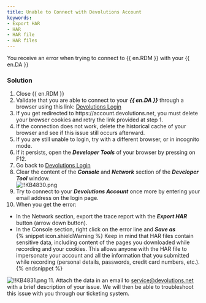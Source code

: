 ```yaml
---
title: Unable to Connect with Devolutions Account
keywords:
- Export HAR
- HAR
- HAR file
- HAR files
---
```

You receive an error when trying to connect to {{ en.RDM }} with your {{ en.DA }}
### Solution
1. Close {{ en.RDM }}
1. Validate that you are able to connect to your ***{{ en.DA }}*** through a browser using this link: [Devolutions Login](https://login.devolutions.com/op/login)
1. If you get redirected to https<area>://account.devolutions.net, you must delete your browser cookies and retry the link provided at step 1.
1. If the connection does not work, delete the historical cache of your browser and see if this issue still occurs afterward.
1. If you are still unable to login, try with a different browser, or in incognito mode.
1. If it persists, open the ***Developer Tools*** of your browser by pressing on F12.
1. Go back to [Devolutions Login](https://login.devolutions.com/op/login)
1. Clear the content of the ***Console*** and ***Network*** section of the ***Developer Tool*** window.  
![!!KB4830.png](https://webdevolutions.azureedge.net/docs/en/kb/KB4830.png)
1. Try to connect to your ***Devolutions Account*** once more by entering your email address on the login page.
1. When you get the error:
* In the Network section, export the trace report with the ***Export HAR*** button (arrow down button).
* In the Console section, right click on the error line and ***Save as***  
{% snippet icon.shieldWarning %}
Keep in mind that HAR files contain sensitive data, including content of the pages you downloaded while recording and your cookies. This allows anyone with the HAR file to impersonate your account and all the information that you submitted while recording (personal details, passwords, credit card numbers, etc.).
{% endsnippet %}  

![!!KB4831.png](https://webdevolutions.azureedge.net/docs/en/kb/KB4831.png)
11. Attach the data in an email to [service@devolutions.net](mailto:service@devolutions.net) with a brief description of your issue. We will then be able to troubleshoot this issue with you through our ticketing system.
